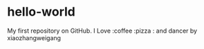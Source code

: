 # hello-world
My first repository on GitHub.
I Love :coffee :pizza : and dancer   by xiaozhangweigang
